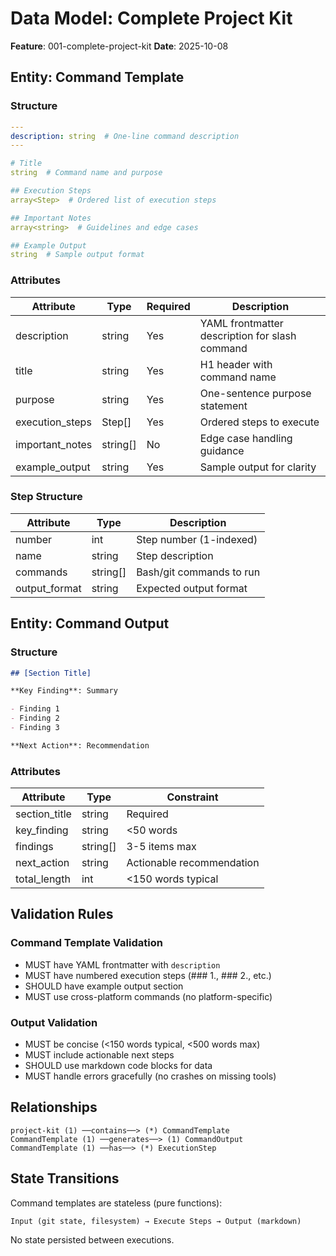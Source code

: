 # Data Model: Complete Project Kit

**Feature**: 001-complete-project-kit
**Date**: 2025-10-08

## Entity: Command Template

### Structure
```yaml
---
description: string  # One-line command description
---

# Title
string  # Command name and purpose

## Execution Steps
array<Step>  # Ordered list of execution steps

## Important Notes
array<string>  # Guidelines and edge cases

## Example Output
string  # Sample output format
```

### Attributes

| Attribute | Type | Required | Description |
|-----------|------|----------|-------------|
| description | string | Yes | YAML frontmatter description for slash command |
| title | string | Yes | H1 header with command name |
| purpose | string | Yes | One-sentence purpose statement |
| execution_steps | Step[] | Yes | Ordered steps to execute |
| important_notes | string[] | No | Edge case handling guidance |
| example_output | string | Yes | Sample output for clarity |

### Step Structure

| Attribute | Type | Description |
|-----------|------|-------------|
| number | int | Step number (1-indexed) |
| name | string | Step description |
| commands | string[] | Bash/git commands to run |
| output_format | string | Expected output format |

## Entity: Command Output

### Structure
```markdown
## [Section Title]

**Key Finding**: Summary

- Finding 1
- Finding 2  
- Finding 3

**Next Action**: Recommendation
```

### Attributes

| Attribute | Type | Constraint |
|-----------|------|------------|
| section_title | string | Required |
| key_finding | string | <50 words |
| findings | string[] | 3-5 items max |
| next_action | string | Actionable recommendation |
| total_length | int | <150 words typical |

## Validation Rules

### Command Template Validation
- MUST have YAML frontmatter with `description`
- MUST have numbered execution steps (### 1., ### 2., etc.)
- SHOULD have example output section
- MUST use cross-platform commands (no platform-specific)

### Output Validation
- MUST be concise (<150 words typical, <500 words max)
- MUST include actionable next steps
- SHOULD use markdown code blocks for data
- MUST handle errors gracefully (no crashes on missing tools)

## Relationships

```
project-kit (1) ──contains──> (*) CommandTemplate
CommandTemplate (1) ──generates──> (1) CommandOutput
CommandTemplate (1) ──has──> (*) ExecutionStep
```

## State Transitions

Command templates are stateless (pure functions):
```
Input (git state, filesystem) → Execute Steps → Output (markdown)
```

No state persisted between executions.
